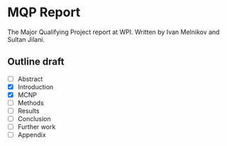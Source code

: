# MQP Report
The Major Qualifying Project report at WPI. Written by Ivan Melnikov and Sultan Jilani.

## Outline draft

- [ ] Abstract  
- [x] Introduction  
- [x] MCNP   
- [ ] Methods  
- [ ] Results  
- [ ] Conclusion  
- [ ] Further work  
- [ ] Appendix  
